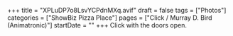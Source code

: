 +++
title = "XPLuDP7o8LsvYCPdnMXq.avif"
draft = false
tags = ["Photos"]
categories = ["ShowBiz Pizza Place"]
pages = ["Click / Murray D. Bird (Animatronic)"]
startDate = ""
+++
Click with the doors open.
